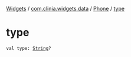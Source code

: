 [Widgets](../../index.md) / [com.clinia.widgets.data](../index.md) / [Phone](index.md) / [type](./type.md)

# type

`val type: `[`String`](https://kotlinlang.org/api/latest/jvm/stdlib/kotlin/-string/index.html)`?`
